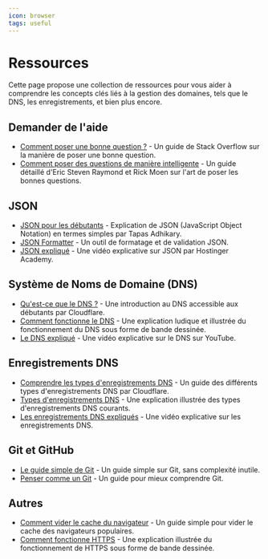```yaml
---
icon: browser
tags: useful
---
```


# Ressources

Cette page propose une collection de ressources pour vous aider à comprendre les concepts clés liés à la gestion des domaines, tels que le DNS, les enregistrements, et bien plus encore.

## Demander de l'aide

- [Comment poser une bonne question ?](https://stackoverflow.com/help/how-to-ask) - Un guide de Stack Overflow sur la manière de poser une bonne question.
- [Comment poser des questions de manière intelligente](http://catb.org/~esr/faqs/smart-questions.html) - Un guide détaillé d'Eric Steven Raymond et Rick Moen sur l'art de poser les bonnes questions.

## JSON

- [JSON pour les débutants](https://www.freecodecamp.org/news/what-is-json-a-json-file-example/) - Explication de JSON (JavaScript Object Notation) en termes simples par Tapas Adhikary.
- [JSON Formatter](https://jsonformatter.org/) - Un outil de formatage et de validation JSON.
- [JSON expliqué](https://www.youtube.com/watch?v=cj3h3Fb10QY) - Une vidéo explicative sur JSON par Hostinger Academy.

## Système de Noms de Domaine (DNS)

- [Qu'est-ce que le DNS ?](https://www.cloudflare.com/learning/dns/what-is-dns/) - Une introduction au DNS accessible aux débutants par Cloudflare.
- [Comment fonctionne le DNS](https://howdns.works/) - Une explication ludique et illustrée du fonctionnement du DNS sous forme de bande dessinée.
- [Le DNS expliqué](https://www.youtube.com/watch?v=72snZctFFtA) - Une vidéo explicative sur le DNS sur YouTube.

## Enregistrements DNS

- [Comprendre les types d'enregistrements DNS](https://www.cloudflare.com/learning/dns/dns-records/) - Un guide des différents types d'enregistrements DNS par Cloudflare.
- [Types d'enregistrements DNS](https://wizardzines.com/comics/dns-record-types/) - Une explication illustrée des types d'enregistrements DNS courants.
- [Les enregistrements DNS expliqués](https://www.youtube.com/watch?v=VMKbwYMoxX4) - Une vidéo explicative sur les enregistrements DNS.

## Git et GitHub

- [Le guide simple de Git](https://rogerdudler.github.io/git-guide/) - Un guide simple sur Git, sans complexité inutile.
- [Penser comme un Git](https://think-like-a-git.net/) - Un guide pour mieux comprendre Git.

## Autres

- [Comment vider le cache du navigateur](https://www.hostinger.com/tutorials/clear-browser-cache) - Un guide simple pour vider le cache des navigateurs populaires.
- [Comment fonctionne HTTPS](https://howhttps.works/) - Une explication illustrée du fonctionnement de HTTPS sous forme de bande dessinée.
